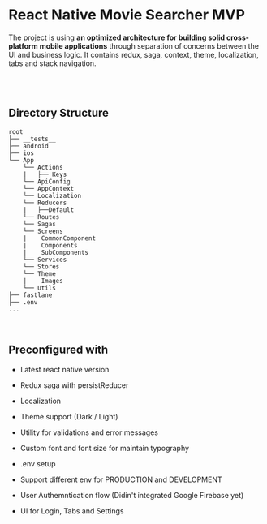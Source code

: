 # React Native Movie Searcher MVP

The project is using **an optimized architecture for building solid cross-platform mobile applications** through separation of concerns between the UI and business logic. It contains redux, saga, context, theme, localization, tabs and stack navigation.

<br/>

<br/>

## Directory Structure

```
root
├── __tests__
├── android
├── ios
└── App
    └── Actions
    |   ├── Keys
    └── ApiConfig
    └── AppContext
    └── Localization
    └── Reducers
    |   ├──Default
    └── Routes
    └── Sagas
    └── Screens
    |    CommonComponent
    |    Components
    |    SubComponents
    └── Services
    └── Stores
    └── Theme
    |    Images
    └── Utils
├── fastlane
├── .env
...
```

<br/>

## Preconfigured with

- Latest react native version

- Redux saga with persistReducer

- Localization

- Theme support (Dark / Light)

- Utility for validations and error messages

- Custom font and font size for maintain typography

- .env setup

- Support different env for PRODUCTION and DEVELOPMENT

- User Authemntication flow (Didin't integrated Google Firebase yet)

- UI for Login, Tabs and Settings

<br/>
